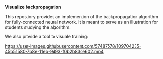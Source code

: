 ****Visualize backpropagation****

This repostiory provides an implemention of the backpropagation algorithm for fully-connected
neural network. It is meant to serve as an illustration for students studying the algorithm.

We also provide a tool to visuale training:

https://user-images.githubusercontent.com/57487578/109704235-45b51580-7b8e-11eb-9d93-f0b2b83ce602.mp4

